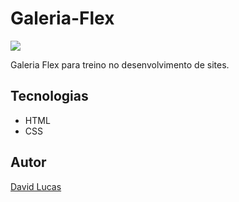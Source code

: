 # Galeria-Flex
![][def]

Galeria Flex para treino no desenvolvimento de sites.

## Tecnologias
* HTML
* CSS

## Autor
[David Lucas](<https://www.linkedin.com/in/david-lucas-19370727b/>)

[def]:./Revew.png